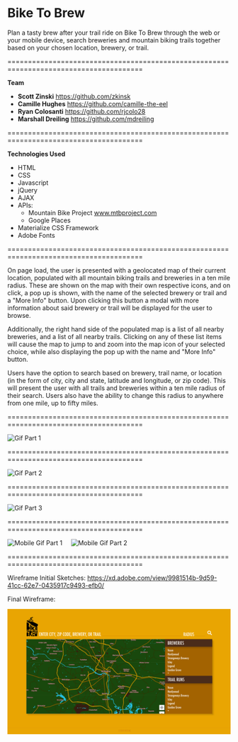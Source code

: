 # Bike To Brew

Plan a tasty brew after your trail ride on Bike To Brew through the web or your mobile device, search breweries and mountain biking trails together based on your chosen location, brewery, or trail.

=======================================================================================

**Team**
- **Scott Zinski** https://github.com/zkinsk
- **Camille Hughes** https://github.com/camille-the-eel
- **Ryan Colosanti** https://github.com/rjcolo28
- **Marshall Dreiling** https://github.com/mdreiling

=======================================================================================

**Technologies Used**
- HTML
- CSS
- Javascript
- jQuery
- AJAX
- APIs: 
    - Mountain Bike Project www.mtbproject.com
    - Google Places
- Materialize CSS Framework
- Adobe Fonts

=======================================================================================

On page load, the user is presented with a geolocated map of their current location, populated with all mountain biking trails and breweries in a ten mile radius. These are shown on the map with their own respective icons, and on click, a pop up is shown, with the name of the selected brewery or trail and a "More Info" button. Upon clicking this button a modal with more information about said brewery or trail will be displayed for the user to browse.

Additionally, the right hand side of the populated map is a list of all nearby breweries, and a list of all nearby trails. Clicking on any of these list items will cause the map to jump to and zoom into the map icon of your selected choice, while also displaying the pop up with the name and "More Info" button.

Users have the option to search based on brewery, trail name, or location (in the form of city, city and state, latitude and longitude, or zip code). This will present the user with all trails and breweries within a ten mile radius of their search. Users also have the ability to change this radius to anywhere from one mile, up to fifty miles.

=======================================================================================

![Gif Part 1](assets/brew-1.gif)

=======================================================================================

![Gif Part 2](assets/brew-2.gif)

=======================================================================================

![Gif Part 3](assets/brew-3.gif)

=======================================================================================

![Mobile Gif Part 1](assets/brew-mobile-1.gif) &nbsp; &nbsp; ![Mobile Gif Part 2](assets/brew-mobile-2.gif)

=======================================================================================

Wireframe Initial Sketches: https://xd.adobe.com/view/9981514b-9d59-41cc-62e7-0435917c9493-efb0/

Final Wireframe: 

![Final Wireframe](assets/mockups/final_wireframe.png)
